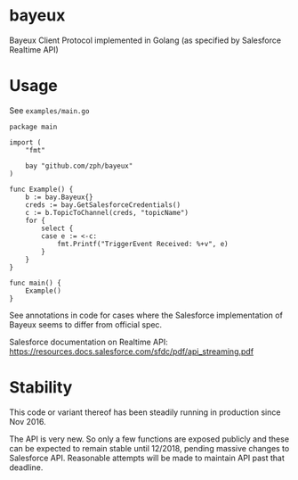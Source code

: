 # bayeux
Bayeux Client Protocol implemented in Golang (as specified by Salesforce Realtime API)

# Usage
See `examples/main.go`
```golang
package main

import (
	"fmt"

	bay "github.com/zph/bayeux"
)

func Example() {
	b := bay.Bayeux{}
	creds := bay.GetSalesforceCredentials()
	c := b.TopicToChannel(creds, "topicName")
	for {
		select {
		case e := <-c:
			fmt.Printf("TriggerEvent Received: %+v", e)
		}
	}
}

func main() {
	Example()
}
```

See annotations in code for cases where the Salesforce implementation of Bayeux seems to differ from official spec.

Salesforce documentation on Realtime API: https://resources.docs.salesforce.com/sfdc/pdf/api_streaming.pdf

# Stability

This code or variant thereof has been steadily running in production since Nov 2016.

The API is very new. So only a few functions are exposed publicly and these can be expected to remain stable until 12/2018, pending massive changes to Salesforce API. Reasonable attempts will be made to maintain API past that deadline.
